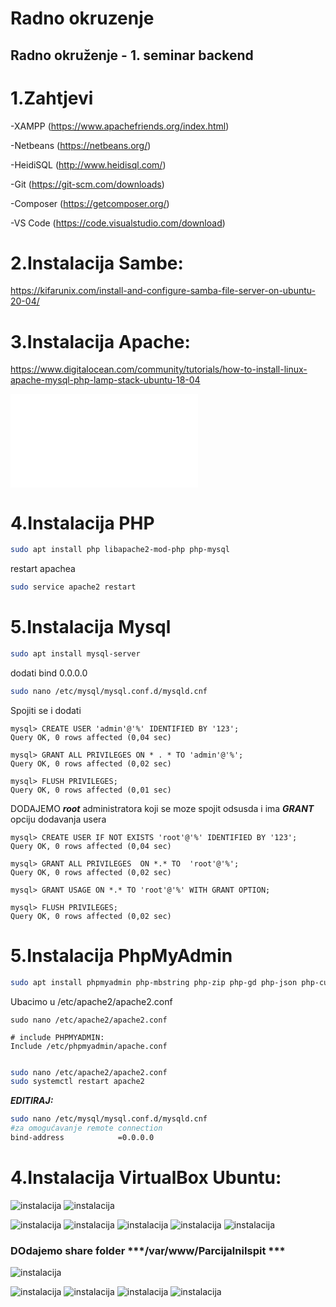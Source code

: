 Radno okruzenje
====
## Radno okruženje - 1. seminar backend


1.Zahtjevi
====

-XAMPP (https://www.apachefriends.org/index.html)

-Netbeans (https://netbeans.org/)

-HeidiSQL (http://www.heidisql.com/)

-Git (https://git-scm.com/downloads)

-Composer (https://getcomposer.org/)

-VS Code (https://code.visualstudio.com/download)


2.Instalacija Sambe:
====
https://kifarunix.com/install-and-configure-samba-file-server-on-ubuntu-20-04/


3.Instalacija Apache:
====
 
https://www.digitalocean.com/community/tutorials/how-to-install-linux-apache-mysql-php-lamp-stack-ubuntu-18-04

![Apache instalacija](apache%20instalacija/Apache%20instalacija.md)


4.Instalacija PHP
====
```bash
sudo apt install php libapache2-mod-php php-mysql
```

restart apachea
```bash
sudo service apache2 restart
```

5.Instalacija Mysql
====

```bash
sudo apt install mysql-server
```

dodati bind 0.0.0.0
```bash
sudo nano /etc/mysql/mysql.conf.d/mysqld.cnf
```

Spojiti se i dodati
```mysql
mysql> CREATE USER 'admin'@'%' IDENTIFIED BY '123';
Query OK, 0 rows affected (0,04 sec)

mysql> GRANT ALL PRIVILEGES ON * . * TO 'admin'@'%';
Query OK, 0 rows affected (0,02 sec)

mysql> FLUSH PRIVILEGES;
Query OK, 0 rows affected (0,01 sec)
```

DODAJEMO ***root*** administratora koji se moze spojit odsusda i ima ***GRANT*** opciju dodavanja usera
```mysql
mysql> CREATE USER IF NOT EXISTS 'root'@'%' IDENTIFIED BY '123';
Query OK, 0 rows affected (0,04 sec)

mysql> GRANT ALL PRIVILEGES  ON *.* TO  'root'@'%';
Query OK, 0 rows affected (0,02 sec)

mysql> GRANT USAGE ON *.* TO 'root'@'%' WITH GRANT OPTION;

mysql> FLUSH PRIVILEGES;
Query OK, 0 rows affected (0,02 sec)

```

5.Instalacija PhpMyAdmin
====

```bash
sudo apt install phpmyadmin php-mbstring php-zip php-gd php-json php-curl

```
Ubacimo u /etc/apache2/apache2.conf
```code
sudo nano /etc/apache2/apache2.conf

# include PHPMYADMIN:
Include /etc/phpmyadmin/apache.conf
```


```bash

sudo nano /etc/apache2/apache2.conf
sudo systemctl restart apache2

```


***EDITIRAJ:***
```bash
sudo nano /etc/mysql/mysql.conf.d/mysqld.cnf
#za omogućavanje remote connection
bind-address            =0.0.0.0
```


4.Instalacija VirtualBox Ubuntu:
====

![instalacija](screenshoti/1.PNG)
![instalacija](screenshoti/2.PNG)

![instalacija](screenshoti/3.PNG)
![instalacija](screenshoti/4.PNG)
![instalacija](screenshoti/5.PNG)
![instalacija](screenshoti/6.PNG)
![instalacija](screenshoti/8.PNG)

### DOdajemo share folder ***/var/www/ParcijalniIspit ***
![instalacija](screenshoti/9.PNG)

![instalacija](screenshoti/10.PNG)
![instalacija](screenshoti/11.PNG)
![instalacija](screenshoti/12.PNG)
![instalacija](screenshoti/13.PNG)


